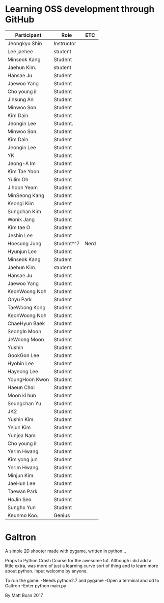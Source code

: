 ﻿# Learning OSS development through GitHub



| Participant   | Role       | ETC |
|---------------|------------|-----|
| Jeongkyu Shin | Instructor |     |
| Lee jaehee    | student    |     |
| Minseok  Kang | Student    |     |
| Jaehun Kim.   | student    |     |
| Hansae Ju     | Student    |     |
| Jaewoo Yang   | Student    |     |
| Cho young il  | Student    |     |
| Jinsung An    | Student    |     |
| Minwoo Son	| Student    |     |
| Kim Dain      | Student    |     |
| Jeongin Lee   | Student.   |     |
| Minwoo Son.   | Student    |     |
| Kim Dain      | Student    |     |
| Jeongin Lee   | Student    |     |
| YK            | Student    |     |
| Jeong-A Im    | Student    |     |
| Kim Tae Yoon  | Student    |     |
| Yulim Oh      | Student    |     |
| Jihoon Yeom   | Student    |     |
| MinSeong Kang | Student    |     |
| Keongi Kim    | Student    |     |
| Sungchan Kim  | Student    |     |
| Wonik Jang    | Student    |     |
| Kim tae O     | Student    |     |
| Jeshin Lee    | Student    |     |
| Hoesung  Jung | Student^^7 | Nerd|
| Hyunjun Lee   | Student    |     |
| Minseok  Kang | Student    |     |
| Jaehun Kim.   | student.   |     |
| Hansae Ju     | Student    |     |
| Jaewoo Yang   | Student    |     |
| KeonWoong Noh | Student    |     |
| Onyu Park     | Student    |     |
| TaeWoong Kong | Student    |     |
| KeonWoong Noh | Student    |     |
| ChaeHyun Baek | Student    |     |
| SeongIn Moon  | Student    |     |
| JeWoong Moon  | Student    |     |
| Yushin        | Student    |     |
| GookGon Lee   | Student    |     |
| Hyobin Lee    | Student    |     |
| Hayeong Lee   | Student    |     |
| YoungHoon Kwon| Student    |     |
| Haeun Choi    | Student    |     |
| Moon ki hun   | Student    |     |
| Seungchan Yu  | Student    |     |
| JK2           | Student    |     |
| Yushin Kim    | Student    |     |
| Yejun Kim     | Student    |     |
| Yunjea Nam    | Student    |     |
| Cho young il  | Student    |     |
| Yerim Hwang	| Student    |     |
| Kim yong jun  | Student    |     |
| Yerim Hwang	| Student    |     |
| Minjun Kim    | Student    |     |
| JaeHun Lee    | Student    |     |
| Taewan Park   | Student    |     |
| HoJin Seo     | Student    |     |
| Sungho Yun    | Student    |     |
| Keunmo Koo.   | Genius     |     |


# Galtron
A simple 2D shooter made with pygame, written in python...

Props to Python Crash Course for the awesome tut. Although i did add a little extra, was more of just a learning curve sort of thing and to learn more about python. Input welcome by anyone.

To run the game:
	-Needs python2.7 and pygame
	-Open a terminal and cd to Galtron
	-Enter python main.py

By Matt Boan 2017
